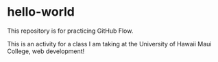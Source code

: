 # hello-world
This repository is for practicing GitHub Flow.

This is an activity for a class I am taking at the University of Hawaii Maui College, web development!
